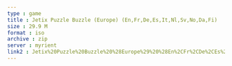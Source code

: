 ```yaml
---
type : game
title : Jetix Puzzle Buzzle (Europe) (En,Fr,De,Es,It,Nl,Sv,No,Da,Fi)
size : 29.9 M
format : iso
archive : zip
server : myrient
link2 : Jetix%20Puzzle%20Buzzle%20%28Europe%29%20%28En%2CFr%2CDe%2CEs%2CIt%2CNl%2CSv%2CNo%2CDa%2CFi%29
---
```

